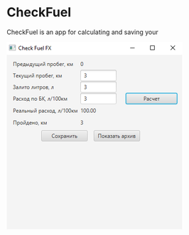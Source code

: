 # CheckFuel
CheckFuel is an app for calculating and saving your 
 


![Project screenshot](https://github.com/AnastasiaPleshkova/CheckFuel/blob/master/src/main/resources/ru/pleshkova/checkfuel/Screenshot.PNG)

 
